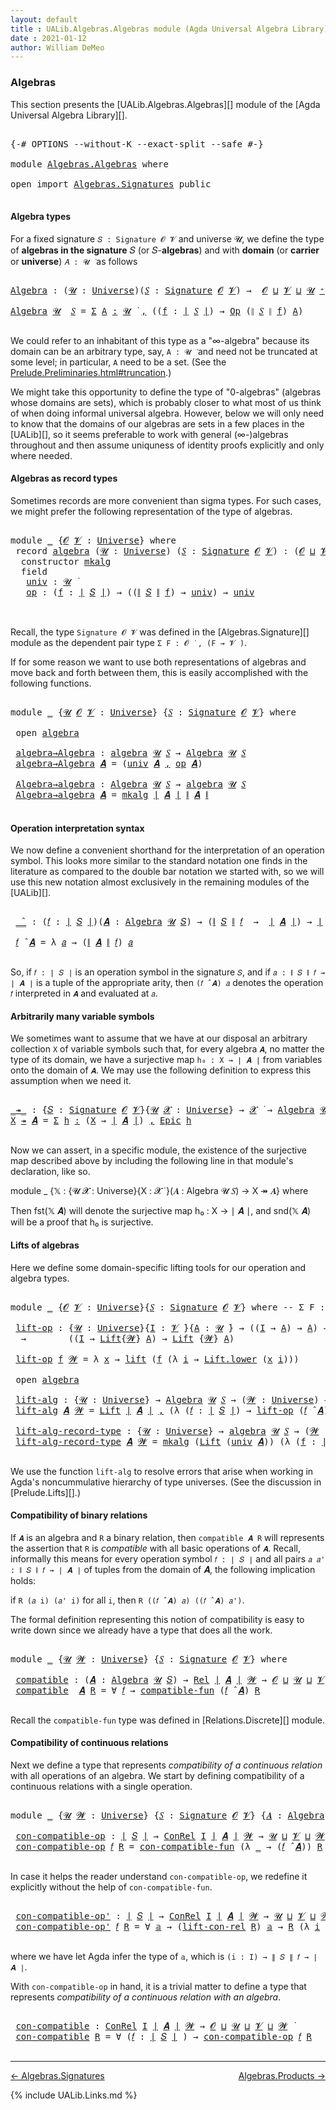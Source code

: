 ```yaml
---
layout: default
title : UALib.Algebras.Algebras module (Agda Universal Algebra Library)
date : 2021-01-12
author: William DeMeo
---
```


### <a id="algebras">Algebras</a>

This section presents the [UALib.Algebras.Algebras][] module of the [Agda Universal Algebra Library][].

<pre class="Agda">

<a id="292" class="Symbol">{-#</a> <a id="296" class="Keyword">OPTIONS</a> <a id="304" class="Pragma">--without-K</a> <a id="316" class="Pragma">--exact-split</a> <a id="330" class="Pragma">--safe</a> <a id="337" class="Symbol">#-}</a>

<a id="342" class="Keyword">module</a> <a id="349" href="Algebras.Algebras.html" class="Module">Algebras.Algebras</a> <a id="367" class="Keyword">where</a>

<a id="374" class="Keyword">open</a> <a id="379" class="Keyword">import</a> <a id="386" href="Algebras.Signatures.html" class="Module">Algebras.Signatures</a> <a id="406" class="Keyword">public</a>

</pre>


#### <a id="algebra-types">Algebra types</a>

For a fixed signature `𝑆 : Signature 𝓞 𝓥` and universe 𝓤, we define the type of **algebras in the signature** 𝑆 (or 𝑆-**algebras**) and with **domain** (or **carrier** or **universe**) `𝐴 : 𝓤 ̇` as follows

<pre class="Agda">

<a id="Algebra"></a><a id="694" href="Algebras.Algebras.html#694" class="Function">Algebra</a> <a id="702" class="Symbol">:</a> <a id="704" class="Symbol">(</a><a id="705" href="Algebras.Algebras.html#705" class="Bound">𝓤</a> <a id="707" class="Symbol">:</a> <a id="709" href="Agda.Primitive.html#423" class="Postulate">Universe</a><a id="717" class="Symbol">)(</a><a id="719" href="Algebras.Algebras.html#719" class="Bound">𝑆</a> <a id="721" class="Symbol">:</a> <a id="723" href="Algebras.Signatures.html#1299" class="Function">Signature</a> <a id="733" href="Prelude.Preliminaries.html#6856" class="Generalizable">𝓞</a> <a id="735" href="Universes.html#262" class="Generalizable">𝓥</a><a id="736" class="Symbol">)</a> <a id="738" class="Symbol">→</a>  <a id="741" href="Prelude.Preliminaries.html#6856" class="Generalizable">𝓞</a> <a id="743" href="Agda.Primitive.html#636" class="Primitive Operator">⊔</a> <a id="745" href="Universes.html#262" class="Generalizable">𝓥</a> <a id="747" href="Agda.Primitive.html#636" class="Primitive Operator">⊔</a> <a id="749" href="Algebras.Algebras.html#705" class="Bound">𝓤</a> <a id="751" href="Agda.Primitive.html#606" class="Primitive Operator">⁺</a> <a id="753" href="Universes.html#403" class="Function Operator">̇</a>

<a id="756" href="Algebras.Algebras.html#694" class="Function">Algebra</a> <a id="764" href="Algebras.Algebras.html#764" class="Bound">𝓤</a>  <a id="767" href="Algebras.Algebras.html#767" class="Bound">𝑆</a> <a id="769" class="Symbol">=</a> <a id="771" href="MGS-MLTT.html#3074" class="Function">Σ</a> <a id="773" href="Algebras.Algebras.html#773" class="Bound">A</a> <a id="775" href="MGS-MLTT.html#3074" class="Function">꞉</a> <a id="777" href="Algebras.Algebras.html#764" class="Bound">𝓤</a> <a id="779" href="Universes.html#403" class="Function Operator">̇</a> <a id="781" href="MGS-MLTT.html#3074" class="Function">,</a> <a id="783" class="Symbol">((</a><a id="785" href="Algebras.Algebras.html#785" class="Bound">f</a> <a id="787" class="Symbol">:</a> <a id="789" href="Prelude.Preliminaries.html#12379" class="Function Operator">∣</a> <a id="791" href="Algebras.Algebras.html#767" class="Bound">𝑆</a> <a id="793" href="Prelude.Preliminaries.html#12379" class="Function Operator">∣</a><a id="794" class="Symbol">)</a> <a id="796" class="Symbol">→</a> <a id="798" href="Algebras.Signatures.html#701" class="Function">Op</a> <a id="801" class="Symbol">(</a><a id="802" href="Prelude.Preliminaries.html#12457" class="Function Operator">∥</a> <a id="804" href="Algebras.Algebras.html#767" class="Bound">𝑆</a> <a id="806" href="Prelude.Preliminaries.html#12457" class="Function Operator">∥</a> <a id="808" href="Algebras.Algebras.html#785" class="Bound">f</a><a id="809" class="Symbol">)</a> <a id="811" href="Algebras.Algebras.html#773" class="Bound">A</a><a id="812" class="Symbol">)</a>

</pre>

We could refer to an inhabitant of this type as a "∞-algebra" because its domain can be an arbitrary type, say, `A : 𝓤 ̇` and need not be truncated at some level; in particular, `A` need to be a set. (See the [Prelude.Preliminaries.html#truncation](Prelude.Preliminaries.html#truncation).)

We might take this opportunity to define the type of "0-algebras" (algebras whose domains are sets), which is probably closer to what most of us think of when doing informal universal algebra.  However, below we will only need to know that the domains of our algebras are sets in a few places in the [UALib][], so it seems preferable to work with general (∞-)algebras throughout and then assume uniquness of identity proofs explicitly and only where needed.



#### <a id="algebras-as-record-types">Algebras as record types</a>

Sometimes records are more convenient than sigma types. For such cases, we might prefer the following representation of the type of algebras.

<pre class="Agda">

<a id="1804" class="Keyword">module</a> <a id="1811" href="Algebras.Algebras.html#1811" class="Module">_</a> <a id="1813" class="Symbol">{</a><a id="1814" href="Algebras.Algebras.html#1814" class="Bound">𝓞</a> <a id="1816" href="Algebras.Algebras.html#1816" class="Bound">𝓥</a> <a id="1818" class="Symbol">:</a> <a id="1820" href="Agda.Primitive.html#423" class="Postulate">Universe</a><a id="1828" class="Symbol">}</a> <a id="1830" class="Keyword">where</a>
 <a id="1837" class="Keyword">record</a> <a id="1844" href="Algebras.Algebras.html#1844" class="Record">algebra</a> <a id="1852" class="Symbol">(</a><a id="1853" href="Algebras.Algebras.html#1853" class="Bound">𝓤</a> <a id="1855" class="Symbol">:</a> <a id="1857" href="Agda.Primitive.html#423" class="Postulate">Universe</a><a id="1865" class="Symbol">)</a> <a id="1867" class="Symbol">(</a><a id="1868" href="Algebras.Algebras.html#1868" class="Bound">𝑆</a> <a id="1870" class="Symbol">:</a> <a id="1872" href="Algebras.Signatures.html#1299" class="Function">Signature</a> <a id="1882" href="Algebras.Algebras.html#1814" class="Bound">𝓞</a> <a id="1884" href="Algebras.Algebras.html#1816" class="Bound">𝓥</a><a id="1885" class="Symbol">)</a> <a id="1887" class="Symbol">:</a> <a id="1889" class="Symbol">(</a><a id="1890" href="Algebras.Algebras.html#1814" class="Bound">𝓞</a> <a id="1892" href="Agda.Primitive.html#636" class="Primitive Operator">⊔</a> <a id="1894" href="Algebras.Algebras.html#1816" class="Bound">𝓥</a> <a id="1896" href="Agda.Primitive.html#636" class="Primitive Operator">⊔</a> <a id="1898" href="Algebras.Algebras.html#1853" class="Bound">𝓤</a><a id="1899" class="Symbol">)</a> <a id="1901" href="Agda.Primitive.html#606" class="Primitive Operator">⁺</a> <a id="1903" href="Universes.html#403" class="Function Operator">̇</a> <a id="1905" class="Keyword">where</a>
  <a id="1913" class="Keyword">constructor</a> <a id="1925" href="Algebras.Algebras.html#1925" class="InductiveConstructor">mkalg</a>
  <a id="1933" class="Keyword">field</a>
   <a id="1942" href="Algebras.Algebras.html#1942" class="Field">univ</a> <a id="1947" class="Symbol">:</a> <a id="1949" href="Algebras.Algebras.html#1853" class="Bound">𝓤</a> <a id="1951" href="Universes.html#403" class="Function Operator">̇</a>
   <a id="1956" href="Algebras.Algebras.html#1956" class="Field">op</a> <a id="1959" class="Symbol">:</a> <a id="1961" class="Symbol">(</a><a id="1962" href="Algebras.Algebras.html#1962" class="Bound">f</a> <a id="1964" class="Symbol">:</a> <a id="1966" href="Prelude.Preliminaries.html#12379" class="Function Operator">∣</a> <a id="1968" href="Algebras.Algebras.html#1868" class="Bound">𝑆</a> <a id="1970" href="Prelude.Preliminaries.html#12379" class="Function Operator">∣</a><a id="1971" class="Symbol">)</a> <a id="1973" class="Symbol">→</a> <a id="1975" class="Symbol">((</a><a id="1977" href="Prelude.Preliminaries.html#12457" class="Function Operator">∥</a> <a id="1979" href="Algebras.Algebras.html#1868" class="Bound">𝑆</a> <a id="1981" href="Prelude.Preliminaries.html#12457" class="Function Operator">∥</a> <a id="1983" href="Algebras.Algebras.html#1962" class="Bound">f</a><a id="1984" class="Symbol">)</a> <a id="1986" class="Symbol">→</a> <a id="1988" href="Algebras.Algebras.html#1942" class="Field">univ</a><a id="1992" class="Symbol">)</a> <a id="1994" class="Symbol">→</a> <a id="1996" href="Algebras.Algebras.html#1942" class="Field">univ</a>


</pre>

Recall, the type `Signature 𝓞 𝓥` was defined in the [Algebras.Signature][] module as the dependent pair type `Σ F ꞉ 𝓞 ̇ , (F → 𝓥 ̇)`.

If for some reason we want to use both representations of algebras and move back and forth between them, this is easily accomplished with the following functions.

<pre class="Agda">

<a id="2328" class="Keyword">module</a> <a id="2335" href="Algebras.Algebras.html#2335" class="Module">_</a> <a id="2337" class="Symbol">{</a><a id="2338" href="Algebras.Algebras.html#2338" class="Bound">𝓤</a> <a id="2340" href="Algebras.Algebras.html#2340" class="Bound">𝓞</a> <a id="2342" href="Algebras.Algebras.html#2342" class="Bound">𝓥</a> <a id="2344" class="Symbol">:</a> <a id="2346" href="Agda.Primitive.html#423" class="Postulate">Universe</a><a id="2354" class="Symbol">}</a> <a id="2356" class="Symbol">{</a><a id="2357" href="Algebras.Algebras.html#2357" class="Bound">𝑆</a> <a id="2359" class="Symbol">:</a> <a id="2361" href="Algebras.Signatures.html#1299" class="Function">Signature</a> <a id="2371" href="Algebras.Algebras.html#2340" class="Bound">𝓞</a> <a id="2373" href="Algebras.Algebras.html#2342" class="Bound">𝓥</a><a id="2374" class="Symbol">}</a> <a id="2376" class="Keyword">where</a>

 <a id="2384" class="Keyword">open</a> <a id="2389" href="Algebras.Algebras.html#1844" class="Module">algebra</a>

 <a id="2399" href="Algebras.Algebras.html#2399" class="Function">algebra→Algebra</a> <a id="2415" class="Symbol">:</a> <a id="2417" href="Algebras.Algebras.html#1844" class="Record">algebra</a> <a id="2425" href="Algebras.Algebras.html#2338" class="Bound">𝓤</a> <a id="2427" href="Algebras.Algebras.html#2357" class="Bound">𝑆</a> <a id="2429" class="Symbol">→</a> <a id="2431" href="Algebras.Algebras.html#694" class="Function">Algebra</a> <a id="2439" href="Algebras.Algebras.html#2338" class="Bound">𝓤</a> <a id="2441" href="Algebras.Algebras.html#2357" class="Bound">𝑆</a>
 <a id="2444" href="Algebras.Algebras.html#2399" class="Function">algebra→Algebra</a> <a id="2460" href="Algebras.Algebras.html#2460" class="Bound">𝑨</a> <a id="2462" class="Symbol">=</a> <a id="2464" class="Symbol">(</a><a id="2465" href="Algebras.Algebras.html#1942" class="Field">univ</a> <a id="2470" href="Algebras.Algebras.html#2460" class="Bound">𝑨</a> <a id="2472" href="Prelude.Preliminaries.html#11707" class="InductiveConstructor Operator">,</a> <a id="2474" href="Algebras.Algebras.html#1956" class="Field">op</a> <a id="2477" href="Algebras.Algebras.html#2460" class="Bound">𝑨</a><a id="2478" class="Symbol">)</a>

 <a id="2482" href="Algebras.Algebras.html#2482" class="Function">Algebra→algebra</a> <a id="2498" class="Symbol">:</a> <a id="2500" href="Algebras.Algebras.html#694" class="Function">Algebra</a> <a id="2508" href="Algebras.Algebras.html#2338" class="Bound">𝓤</a> <a id="2510" href="Algebras.Algebras.html#2357" class="Bound">𝑆</a> <a id="2512" class="Symbol">→</a> <a id="2514" href="Algebras.Algebras.html#1844" class="Record">algebra</a> <a id="2522" href="Algebras.Algebras.html#2338" class="Bound">𝓤</a> <a id="2524" href="Algebras.Algebras.html#2357" class="Bound">𝑆</a>
 <a id="2527" href="Algebras.Algebras.html#2482" class="Function">Algebra→algebra</a> <a id="2543" href="Algebras.Algebras.html#2543" class="Bound">𝑨</a> <a id="2545" class="Symbol">=</a> <a id="2547" href="Algebras.Algebras.html#1925" class="InductiveConstructor">mkalg</a> <a id="2553" href="Prelude.Preliminaries.html#12379" class="Function Operator">∣</a> <a id="2555" href="Algebras.Algebras.html#2543" class="Bound">𝑨</a> <a id="2557" href="Prelude.Preliminaries.html#12379" class="Function Operator">∣</a> <a id="2559" href="Prelude.Preliminaries.html#12457" class="Function Operator">∥</a> <a id="2561" href="Algebras.Algebras.html#2543" class="Bound">𝑨</a> <a id="2563" href="Prelude.Preliminaries.html#12457" class="Function Operator">∥</a>

</pre>




#### <a id="operation-interpretation-syntax">Operation interpretation syntax</a>

We now define a convenient shorthand for the interpretation of an operation symbol. This looks more similar to the standard notation one finds in the literature as compared to the double bar notation we started with, so we will use this new notation almost exclusively in the remaining modules of the [UALib][].

<pre class="Agda">

 <a id="2991" href="Algebras.Algebras.html#2991" class="Function Operator">_̂_</a> <a id="2995" class="Symbol">:</a> <a id="2997" class="Symbol">(</a><a id="2998" href="Algebras.Algebras.html#2998" class="Bound">𝑓</a> <a id="3000" class="Symbol">:</a> <a id="3002" href="Prelude.Preliminaries.html#12379" class="Function Operator">∣</a> <a id="3004" href="Algebras.Algebras.html#2357" class="Bound">𝑆</a> <a id="3006" href="Prelude.Preliminaries.html#12379" class="Function Operator">∣</a><a id="3007" class="Symbol">)(</a><a id="3009" href="Algebras.Algebras.html#3009" class="Bound">𝑨</a> <a id="3011" class="Symbol">:</a> <a id="3013" href="Algebras.Algebras.html#694" class="Function">Algebra</a> <a id="3021" href="Algebras.Algebras.html#2338" class="Bound">𝓤</a> <a id="3023" href="Algebras.Algebras.html#2357" class="Bound">𝑆</a><a id="3024" class="Symbol">)</a> <a id="3026" class="Symbol">→</a> <a id="3028" class="Symbol">(</a><a id="3029" href="Prelude.Preliminaries.html#12457" class="Function Operator">∥</a> <a id="3031" href="Algebras.Algebras.html#2357" class="Bound">𝑆</a> <a id="3033" href="Prelude.Preliminaries.html#12457" class="Function Operator">∥</a> <a id="3035" href="Algebras.Algebras.html#2998" class="Bound">𝑓</a>  <a id="3038" class="Symbol">→</a>  <a id="3041" href="Prelude.Preliminaries.html#12379" class="Function Operator">∣</a> <a id="3043" href="Algebras.Algebras.html#3009" class="Bound">𝑨</a> <a id="3045" href="Prelude.Preliminaries.html#12379" class="Function Operator">∣</a><a id="3046" class="Symbol">)</a> <a id="3048" class="Symbol">→</a> <a id="3050" href="Prelude.Preliminaries.html#12379" class="Function Operator">∣</a> <a id="3052" href="Algebras.Algebras.html#3009" class="Bound">𝑨</a> <a id="3054" href="Prelude.Preliminaries.html#12379" class="Function Operator">∣</a>

 <a id="3058" href="Algebras.Algebras.html#3058" class="Bound">𝑓</a> <a id="3060" href="Algebras.Algebras.html#2991" class="Function Operator">̂</a> <a id="3062" href="Algebras.Algebras.html#3062" class="Bound">𝑨</a> <a id="3064" class="Symbol">=</a> <a id="3066" class="Symbol">λ</a> <a id="3068" href="Algebras.Algebras.html#3068" class="Bound">𝑎</a> <a id="3070" class="Symbol">→</a> <a id="3072" class="Symbol">(</a><a id="3073" href="Prelude.Preliminaries.html#12457" class="Function Operator">∥</a> <a id="3075" href="Algebras.Algebras.html#3062" class="Bound">𝑨</a> <a id="3077" href="Prelude.Preliminaries.html#12457" class="Function Operator">∥</a> <a id="3079" href="Algebras.Algebras.html#3058" class="Bound">𝑓</a><a id="3080" class="Symbol">)</a> <a id="3082" href="Algebras.Algebras.html#3068" class="Bound">𝑎</a>

</pre>

So, if `𝑓 : ∣ 𝑆 ∣` is an operation symbol in the signature `𝑆`, and if `𝑎 : ∥ 𝑆 ∥ 𝑓 → ∣ 𝑨 ∣` is a tuple of the appropriate arity, then `(𝑓 ̂ 𝑨) 𝑎` denotes the operation `𝑓` interpreted in `𝑨` and evaluated at `𝑎`.


#### <a id="arbitrarily-many-variable-symbols">Arbitrarily many variable symbols</a>

We sometimes want to assume that we have at our disposal an arbitrary collection `X` of variable symbols such that, for every algebra `𝑨`, no matter the type of its domain, we have a surjective map `h₀ : X → ∣ 𝑨 ∣` from variables onto the domain of `𝑨`.  We may use the following definition to express this assumption when we need it.

<pre class="Agda">

<a id="_↠_"></a><a id="3749" href="Algebras.Algebras.html#3749" class="Function Operator">_↠_</a> <a id="3753" class="Symbol">:</a> <a id="3755" class="Symbol">{</a><a id="3756" href="Algebras.Algebras.html#3756" class="Bound">𝑆</a> <a id="3758" class="Symbol">:</a> <a id="3760" href="Algebras.Signatures.html#1299" class="Function">Signature</a> <a id="3770" href="Prelude.Preliminaries.html#6856" class="Generalizable">𝓞</a> <a id="3772" href="Universes.html#262" class="Generalizable">𝓥</a><a id="3773" class="Symbol">}{</a><a id="3775" href="Algebras.Algebras.html#3775" class="Bound">𝓤</a> <a id="3777" href="Algebras.Algebras.html#3777" class="Bound">𝓧</a> <a id="3779" class="Symbol">:</a> <a id="3781" href="Agda.Primitive.html#423" class="Postulate">Universe</a><a id="3789" class="Symbol">}</a> <a id="3791" class="Symbol">→</a> <a id="3793" href="Algebras.Algebras.html#3777" class="Bound">𝓧</a> <a id="3795" href="Universes.html#403" class="Function Operator">̇</a> <a id="3797" class="Symbol">→</a> <a id="3799" href="Algebras.Algebras.html#694" class="Function">Algebra</a> <a id="3807" href="Algebras.Algebras.html#3775" class="Bound">𝓤</a> <a id="3809" href="Algebras.Algebras.html#3756" class="Bound">𝑆</a> <a id="3811" class="Symbol">→</a> <a id="3813" href="Algebras.Algebras.html#3777" class="Bound">𝓧</a> <a id="3815" href="Agda.Primitive.html#636" class="Primitive Operator">⊔</a> <a id="3817" href="Algebras.Algebras.html#3775" class="Bound">𝓤</a> <a id="3819" href="Universes.html#403" class="Function Operator">̇</a>
<a id="3821" href="Algebras.Algebras.html#3821" class="Bound">X</a> <a id="3823" href="Algebras.Algebras.html#3749" class="Function Operator">↠</a> <a id="3825" href="Algebras.Algebras.html#3825" class="Bound">𝑨</a> <a id="3827" class="Symbol">=</a> <a id="3829" href="MGS-MLTT.html#3074" class="Function">Σ</a> <a id="3831" href="Algebras.Algebras.html#3831" class="Bound">h</a> <a id="3833" href="MGS-MLTT.html#3074" class="Function">꞉</a> <a id="3835" class="Symbol">(</a><a id="3836" href="Algebras.Algebras.html#3821" class="Bound">X</a> <a id="3838" class="Symbol">→</a> <a id="3840" href="Prelude.Preliminaries.html#12379" class="Function Operator">∣</a> <a id="3842" href="Algebras.Algebras.html#3825" class="Bound">𝑨</a> <a id="3844" href="Prelude.Preliminaries.html#12379" class="Function Operator">∣</a><a id="3845" class="Symbol">)</a> <a id="3847" href="MGS-MLTT.html#3074" class="Function">,</a> <a id="3849" href="Prelude.Inverses.html#2304" class="Function">Epic</a> <a id="3854" href="Algebras.Algebras.html#3831" class="Bound">h</a>

</pre>

Now we can assert, in a specific module, the existence of the surjective map described above by including the following line in that module's declaration, like so.

module _ {𝕏 : {𝓤 𝓧 : Universe}{X : 𝓧 ̇ }(𝑨 : Algebra 𝓤 𝑆) → X ↠ 𝑨} where

Then fst(𝕏 𝑨) will denote the surjective map h₀ : X → ∣ 𝑨 ∣, and snd(𝕏 𝑨) will be a proof that h₀ is surjective.




#### <a id="lifts-of-algebras">Lifts of algebras</a>

Here we define some domain-specific lifting tools for our operation and algebra types.

<pre class="Agda">

<a id="4381" class="Keyword">module</a> <a id="4388" href="Algebras.Algebras.html#4388" class="Module">_</a> <a id="4390" class="Symbol">{</a><a id="4391" href="Algebras.Algebras.html#4391" class="Bound">𝓞</a> <a id="4393" href="Algebras.Algebras.html#4393" class="Bound">𝓥</a> <a id="4395" class="Symbol">:</a> <a id="4397" href="Agda.Primitive.html#423" class="Postulate">Universe</a><a id="4405" class="Symbol">}{</a><a id="4407" href="Algebras.Algebras.html#4407" class="Bound">𝑆</a> <a id="4409" class="Symbol">:</a> <a id="4411" href="Algebras.Signatures.html#1299" class="Function">Signature</a> <a id="4421" href="Algebras.Algebras.html#4391" class="Bound">𝓞</a> <a id="4423" href="Algebras.Algebras.html#4393" class="Bound">𝓥</a><a id="4424" class="Symbol">}</a> <a id="4426" class="Keyword">where</a> <a id="4432" class="Comment">-- Σ F ꞉ 𝓞 ̇ , ( F → 𝓥 ̇)} where</a>

 <a id="4467" href="Algebras.Algebras.html#4467" class="Function">lift-op</a> <a id="4475" class="Symbol">:</a> <a id="4477" class="Symbol">{</a><a id="4478" href="Algebras.Algebras.html#4478" class="Bound">𝓤</a> <a id="4480" class="Symbol">:</a> <a id="4482" href="Agda.Primitive.html#423" class="Postulate">Universe</a><a id="4490" class="Symbol">}{</a><a id="4492" href="Algebras.Algebras.html#4492" class="Bound">I</a> <a id="4494" class="Symbol">:</a> <a id="4496" href="Algebras.Algebras.html#4393" class="Bound">𝓥</a> <a id="4498" href="Universes.html#403" class="Function Operator">̇</a><a id="4499" class="Symbol">}{</a><a id="4501" href="Algebras.Algebras.html#4501" class="Bound">A</a> <a id="4503" class="Symbol">:</a> <a id="4505" href="Algebras.Algebras.html#4478" class="Bound">𝓤</a> <a id="4507" href="Universes.html#403" class="Function Operator">̇</a><a id="4508" class="Symbol">}</a> <a id="4510" class="Symbol">→</a> <a id="4512" class="Symbol">((</a><a id="4514" href="Algebras.Algebras.html#4492" class="Bound">I</a> <a id="4516" class="Symbol">→</a> <a id="4518" href="Algebras.Algebras.html#4501" class="Bound">A</a><a id="4519" class="Symbol">)</a> <a id="4521" class="Symbol">→</a> <a id="4523" href="Algebras.Algebras.html#4501" class="Bound">A</a><a id="4524" class="Symbol">)</a> <a id="4526" class="Symbol">→</a> <a id="4528" class="Symbol">(</a><a id="4529" href="Algebras.Algebras.html#4529" class="Bound">𝓦</a> <a id="4531" class="Symbol">:</a> <a id="4533" href="Agda.Primitive.html#423" class="Postulate">Universe</a><a id="4541" class="Symbol">)</a>
  <a id="4545" class="Symbol">→</a>        <a id="4554" class="Symbol">((</a><a id="4556" href="Algebras.Algebras.html#4492" class="Bound">I</a> <a id="4558" class="Symbol">→</a> <a id="4560" href="Prelude.Lifts.html#2565" class="Record">Lift</a><a id="4564" class="Symbol">{</a><a id="4565" href="Algebras.Algebras.html#4529" class="Bound">𝓦</a><a id="4566" class="Symbol">}</a> <a id="4568" href="Algebras.Algebras.html#4501" class="Bound">A</a><a id="4569" class="Symbol">)</a> <a id="4571" class="Symbol">→</a> <a id="4573" href="Prelude.Lifts.html#2565" class="Record">Lift</a> <a id="4578" class="Symbol">{</a><a id="4579" href="Algebras.Algebras.html#4529" class="Bound">𝓦</a><a id="4580" class="Symbol">}</a> <a id="4582" href="Algebras.Algebras.html#4501" class="Bound">A</a><a id="4583" class="Symbol">)</a>

 <a id="4587" href="Algebras.Algebras.html#4467" class="Function">lift-op</a> <a id="4595" href="Algebras.Algebras.html#4595" class="Bound">f</a> <a id="4597" href="Algebras.Algebras.html#4597" class="Bound">𝓦</a> <a id="4599" class="Symbol">=</a> <a id="4601" class="Symbol">λ</a> <a id="4603" href="Algebras.Algebras.html#4603" class="Bound">x</a> <a id="4605" class="Symbol">→</a> <a id="4607" href="Prelude.Lifts.html#2627" class="InductiveConstructor">lift</a> <a id="4612" class="Symbol">(</a><a id="4613" href="Algebras.Algebras.html#4595" class="Bound">f</a> <a id="4615" class="Symbol">(λ</a> <a id="4618" href="Algebras.Algebras.html#4618" class="Bound">i</a> <a id="4620" class="Symbol">→</a> <a id="4622" href="Prelude.Lifts.html#2639" class="Field">Lift.lower</a> <a id="4633" class="Symbol">(</a><a id="4634" href="Algebras.Algebras.html#4603" class="Bound">x</a> <a id="4636" href="Algebras.Algebras.html#4618" class="Bound">i</a><a id="4637" class="Symbol">)))</a>

 <a id="4643" class="Keyword">open</a> <a id="4648" href="Algebras.Algebras.html#1844" class="Module">algebra</a>

 <a id="4658" href="Algebras.Algebras.html#4658" class="Function">lift-alg</a> <a id="4667" class="Symbol">:</a> <a id="4669" class="Symbol">{</a><a id="4670" href="Algebras.Algebras.html#4670" class="Bound">𝓤</a> <a id="4672" class="Symbol">:</a> <a id="4674" href="Agda.Primitive.html#423" class="Postulate">Universe</a><a id="4682" class="Symbol">}</a> <a id="4684" class="Symbol">→</a> <a id="4686" href="Algebras.Algebras.html#694" class="Function">Algebra</a> <a id="4694" href="Algebras.Algebras.html#4670" class="Bound">𝓤</a> <a id="4696" href="Algebras.Algebras.html#4407" class="Bound">𝑆</a> <a id="4698" class="Symbol">→</a> <a id="4700" class="Symbol">(</a><a id="4701" href="Algebras.Algebras.html#4701" class="Bound">𝓦</a> <a id="4703" class="Symbol">:</a> <a id="4705" href="Agda.Primitive.html#423" class="Postulate">Universe</a><a id="4713" class="Symbol">)</a> <a id="4715" class="Symbol">→</a> <a id="4717" href="Algebras.Algebras.html#694" class="Function">Algebra</a> <a id="4725" class="Symbol">(</a><a id="4726" href="Algebras.Algebras.html#4670" class="Bound">𝓤</a> <a id="4728" href="Agda.Primitive.html#636" class="Primitive Operator">⊔</a> <a id="4730" href="Algebras.Algebras.html#4701" class="Bound">𝓦</a><a id="4731" class="Symbol">)</a> <a id="4733" href="Algebras.Algebras.html#4407" class="Bound">𝑆</a>
 <a id="4736" href="Algebras.Algebras.html#4658" class="Function">lift-alg</a> <a id="4745" href="Algebras.Algebras.html#4745" class="Bound">𝑨</a> <a id="4747" href="Algebras.Algebras.html#4747" class="Bound">𝓦</a> <a id="4749" class="Symbol">=</a> <a id="4751" href="Prelude.Lifts.html#2565" class="Record">Lift</a> <a id="4756" href="Prelude.Preliminaries.html#12379" class="Function Operator">∣</a> <a id="4758" href="Algebras.Algebras.html#4745" class="Bound">𝑨</a> <a id="4760" href="Prelude.Preliminaries.html#12379" class="Function Operator">∣</a> <a id="4762" href="Prelude.Preliminaries.html#11707" class="InductiveConstructor Operator">,</a> <a id="4764" class="Symbol">(λ</a> <a id="4767" class="Symbol">(</a><a id="4768" href="Algebras.Algebras.html#4768" class="Bound">𝑓</a> <a id="4770" class="Symbol">:</a> <a id="4772" href="Prelude.Preliminaries.html#12379" class="Function Operator">∣</a> <a id="4774" href="Algebras.Algebras.html#4407" class="Bound">𝑆</a> <a id="4776" href="Prelude.Preliminaries.html#12379" class="Function Operator">∣</a><a id="4777" class="Symbol">)</a> <a id="4779" class="Symbol">→</a> <a id="4781" href="Algebras.Algebras.html#4467" class="Function">lift-op</a> <a id="4789" class="Symbol">(</a><a id="4790" href="Algebras.Algebras.html#4768" class="Bound">𝑓</a> <a id="4792" href="Algebras.Algebras.html#2991" class="Function Operator">̂</a> <a id="4794" href="Algebras.Algebras.html#4745" class="Bound">𝑨</a><a id="4795" class="Symbol">)</a> <a id="4797" href="Algebras.Algebras.html#4747" class="Bound">𝓦</a><a id="4798" class="Symbol">)</a>

 <a id="4802" href="Algebras.Algebras.html#4802" class="Function">lift-alg-record-type</a> <a id="4823" class="Symbol">:</a> <a id="4825" class="Symbol">{</a><a id="4826" href="Algebras.Algebras.html#4826" class="Bound">𝓤</a> <a id="4828" class="Symbol">:</a> <a id="4830" href="Agda.Primitive.html#423" class="Postulate">Universe</a><a id="4838" class="Symbol">}</a> <a id="4840" class="Symbol">→</a> <a id="4842" href="Algebras.Algebras.html#1844" class="Record">algebra</a> <a id="4850" href="Algebras.Algebras.html#4826" class="Bound">𝓤</a> <a id="4852" href="Algebras.Algebras.html#4407" class="Bound">𝑆</a> <a id="4854" class="Symbol">→</a> <a id="4856" class="Symbol">(</a><a id="4857" href="Algebras.Algebras.html#4857" class="Bound">𝓦</a> <a id="4859" class="Symbol">:</a> <a id="4861" href="Agda.Primitive.html#423" class="Postulate">Universe</a><a id="4869" class="Symbol">)</a> <a id="4871" class="Symbol">→</a> <a id="4873" href="Algebras.Algebras.html#1844" class="Record">algebra</a> <a id="4881" class="Symbol">(</a><a id="4882" href="Algebras.Algebras.html#4826" class="Bound">𝓤</a> <a id="4884" href="Agda.Primitive.html#636" class="Primitive Operator">⊔</a> <a id="4886" href="Algebras.Algebras.html#4857" class="Bound">𝓦</a><a id="4887" class="Symbol">)</a> <a id="4889" href="Algebras.Algebras.html#4407" class="Bound">𝑆</a>
 <a id="4892" href="Algebras.Algebras.html#4802" class="Function">lift-alg-record-type</a> <a id="4913" href="Algebras.Algebras.html#4913" class="Bound">𝑨</a> <a id="4915" href="Algebras.Algebras.html#4915" class="Bound">𝓦</a> <a id="4917" class="Symbol">=</a> <a id="4919" href="Algebras.Algebras.html#1925" class="InductiveConstructor">mkalg</a> <a id="4925" class="Symbol">(</a><a id="4926" href="Prelude.Lifts.html#2565" class="Record">Lift</a> <a id="4931" class="Symbol">(</a><a id="4932" href="Algebras.Algebras.html#1942" class="Field">univ</a> <a id="4937" href="Algebras.Algebras.html#4913" class="Bound">𝑨</a><a id="4938" class="Symbol">))</a> <a id="4941" class="Symbol">(λ</a> <a id="4944" class="Symbol">(</a><a id="4945" href="Algebras.Algebras.html#4945" class="Bound">f</a> <a id="4947" class="Symbol">:</a> <a id="4949" href="Prelude.Preliminaries.html#12379" class="Function Operator">∣</a> <a id="4951" href="Algebras.Algebras.html#4407" class="Bound">𝑆</a> <a id="4953" href="Prelude.Preliminaries.html#12379" class="Function Operator">∣</a><a id="4954" class="Symbol">)</a> <a id="4956" class="Symbol">→</a> <a id="4958" href="Algebras.Algebras.html#4467" class="Function">lift-op</a> <a id="4966" class="Symbol">((</a><a id="4968" href="Algebras.Algebras.html#1956" class="Field">op</a> <a id="4971" href="Algebras.Algebras.html#4913" class="Bound">𝑨</a><a id="4972" class="Symbol">)</a> <a id="4974" href="Algebras.Algebras.html#4945" class="Bound">f</a><a id="4975" class="Symbol">)</a> <a id="4977" href="Algebras.Algebras.html#4915" class="Bound">𝓦</a><a id="4978" class="Symbol">)</a>

</pre>

We use the function `lift-alg` to resolve errors that arise when working in Agda's noncummulative hierarchy of type universes. (See the discussion in [Prelude.Lifts][].)




#### <a id="compatibility-of-binary-relations">Compatibility of binary relations</a>

If `𝑨` is an algebra and `R` a binary relation, then `compatible 𝑨 R` will represents the assertion that `R` is *compatible* with all basic operations of `𝑨`. Recall, informally this means for every operation symbol `𝑓 : ∣ 𝑆 ∣` and all pairs `𝑎 𝑎' : ∥ 𝑆 ∥ 𝑓 → ∣ 𝑨 ∣` of tuples from the domain of 𝑨, the following implication holds:

if `R (𝑎 i) (𝑎' i)` for all `i`, then  `R ((𝑓 ̂ 𝑨) 𝑎) ((𝑓 ̂ 𝑨) 𝑎')`.

The formal definition representing this notion of compatibility is easy to write down since we already have a type that does all the work.

<pre class="Agda">

<a id="5810" class="Keyword">module</a> <a id="5817" href="Algebras.Algebras.html#5817" class="Module">_</a> <a id="5819" class="Symbol">{</a><a id="5820" href="Algebras.Algebras.html#5820" class="Bound">𝓤</a> <a id="5822" href="Algebras.Algebras.html#5822" class="Bound">𝓦</a> <a id="5824" class="Symbol">:</a> <a id="5826" href="Agda.Primitive.html#423" class="Postulate">Universe</a><a id="5834" class="Symbol">}</a> <a id="5836" class="Symbol">{</a><a id="5837" href="Algebras.Algebras.html#5837" class="Bound">𝑆</a> <a id="5839" class="Symbol">:</a> <a id="5841" href="Algebras.Signatures.html#1299" class="Function">Signature</a> <a id="5851" href="Prelude.Preliminaries.html#6856" class="Generalizable">𝓞</a> <a id="5853" href="Universes.html#262" class="Generalizable">𝓥</a><a id="5854" class="Symbol">}</a> <a id="5856" class="Keyword">where</a>

 <a id="5864" href="Algebras.Algebras.html#5864" class="Function">compatible</a> <a id="5875" class="Symbol">:</a> <a id="5877" class="Symbol">(</a><a id="5878" href="Algebras.Algebras.html#5878" class="Bound">𝑨</a> <a id="5880" class="Symbol">:</a> <a id="5882" href="Algebras.Algebras.html#694" class="Function">Algebra</a> <a id="5890" href="Algebras.Algebras.html#5820" class="Bound">𝓤</a> <a id="5892" href="Algebras.Algebras.html#5837" class="Bound">𝑆</a><a id="5893" class="Symbol">)</a> <a id="5895" class="Symbol">→</a> <a id="5897" href="Relations.Discrete.html#7222" class="Function">Rel</a> <a id="5901" href="Prelude.Preliminaries.html#12379" class="Function Operator">∣</a> <a id="5903" href="Algebras.Algebras.html#5878" class="Bound">𝑨</a> <a id="5905" href="Prelude.Preliminaries.html#12379" class="Function Operator">∣</a> <a id="5907" href="Algebras.Algebras.html#5822" class="Bound">𝓦</a> <a id="5909" class="Symbol">→</a> <a id="5911" href="Algebras.Algebras.html#5851" class="Bound">𝓞</a> <a id="5913" href="Agda.Primitive.html#636" class="Primitive Operator">⊔</a> <a id="5915" href="Algebras.Algebras.html#5820" class="Bound">𝓤</a> <a id="5917" href="Agda.Primitive.html#636" class="Primitive Operator">⊔</a> <a id="5919" href="Algebras.Algebras.html#5853" class="Bound">𝓥</a> <a id="5921" href="Agda.Primitive.html#636" class="Primitive Operator">⊔</a> <a id="5923" href="Algebras.Algebras.html#5822" class="Bound">𝓦</a> <a id="5925" href="Universes.html#403" class="Function Operator">̇</a>
 <a id="5928" href="Algebras.Algebras.html#5864" class="Function">compatible</a>  <a id="5940" href="Algebras.Algebras.html#5940" class="Bound">𝑨</a> <a id="5942" href="Algebras.Algebras.html#5942" class="Bound">R</a> <a id="5944" class="Symbol">=</a> <a id="5946" class="Symbol">∀</a> <a id="5948" href="Algebras.Algebras.html#5948" class="Bound">𝑓</a> <a id="5950" class="Symbol">→</a> <a id="5952" href="Relations.Discrete.html#10300" class="Function">compatible-fun</a> <a id="5967" class="Symbol">(</a><a id="5968" href="Algebras.Algebras.html#5948" class="Bound">𝑓</a> <a id="5970" href="Algebras.Algebras.html#2991" class="Function Operator">̂</a> <a id="5972" href="Algebras.Algebras.html#5940" class="Bound">𝑨</a><a id="5973" class="Symbol">)</a> <a id="5975" href="Algebras.Algebras.html#5942" class="Bound">R</a>

</pre>

Recall the `compatible-fun` type was defined in [Relations.Discrete][] module.



#### <a id="compatibility-of-continuous-relations">Compatibility of continuous relations</a>

Next we define a type that represents *compatibility of a continuous relation* with all operations of an algebra. We start by defining compatibility of a continuous relations with a single operation.

<pre class="Agda">

<a id="6381" class="Keyword">module</a> <a id="6388" href="Algebras.Algebras.html#6388" class="Module">_</a> <a id="6390" class="Symbol">{</a><a id="6391" href="Algebras.Algebras.html#6391" class="Bound">𝓤</a> <a id="6393" href="Algebras.Algebras.html#6393" class="Bound">𝓦</a> <a id="6395" class="Symbol">:</a> <a id="6397" href="Agda.Primitive.html#423" class="Postulate">Universe</a><a id="6405" class="Symbol">}</a> <a id="6407" class="Symbol">{</a><a id="6408" href="Algebras.Algebras.html#6408" class="Bound">𝑆</a> <a id="6410" class="Symbol">:</a> <a id="6412" href="Algebras.Signatures.html#1299" class="Function">Signature</a> <a id="6422" href="Prelude.Preliminaries.html#6856" class="Generalizable">𝓞</a> <a id="6424" href="Universes.html#262" class="Generalizable">𝓥</a><a id="6425" class="Symbol">}</a> <a id="6427" class="Symbol">{</a><a id="6428" href="Algebras.Algebras.html#6428" class="Bound">𝑨</a> <a id="6430" class="Symbol">:</a> <a id="6432" href="Algebras.Algebras.html#694" class="Function">Algebra</a> <a id="6440" href="Algebras.Algebras.html#6391" class="Bound">𝓤</a> <a id="6442" href="Algebras.Algebras.html#6408" class="Bound">𝑆</a><a id="6443" class="Symbol">}</a> <a id="6445" class="Symbol">{</a><a id="6446" href="Algebras.Algebras.html#6446" class="Bound">I</a> <a id="6448" class="Symbol">:</a> <a id="6450" href="Universes.html#262" class="Generalizable">𝓥</a> <a id="6452" href="Universes.html#403" class="Function Operator">̇</a><a id="6453" class="Symbol">}</a> <a id="6455" class="Keyword">where</a>

 <a id="6463" href="Algebras.Algebras.html#6463" class="Function">con-compatible-op</a> <a id="6481" class="Symbol">:</a> <a id="6483" href="Prelude.Preliminaries.html#12379" class="Function Operator">∣</a> <a id="6485" href="Algebras.Algebras.html#6408" class="Bound">𝑆</a> <a id="6487" href="Prelude.Preliminaries.html#12379" class="Function Operator">∣</a> <a id="6489" class="Symbol">→</a> <a id="6491" href="Relations.Continuous.html#3240" class="Function">ConRel</a> <a id="6498" href="Algebras.Algebras.html#6446" class="Bound">I</a> <a id="6500" href="Prelude.Preliminaries.html#12379" class="Function Operator">∣</a> <a id="6502" href="Algebras.Algebras.html#6428" class="Bound">𝑨</a> <a id="6504" href="Prelude.Preliminaries.html#12379" class="Function Operator">∣</a> <a id="6506" href="Algebras.Algebras.html#6393" class="Bound">𝓦</a> <a id="6508" class="Symbol">→</a> <a id="6510" href="Algebras.Algebras.html#6391" class="Bound">𝓤</a> <a id="6512" href="Agda.Primitive.html#636" class="Primitive Operator">⊔</a> <a id="6514" href="Algebras.Algebras.html#6424" class="Bound">𝓥</a> <a id="6516" href="Agda.Primitive.html#636" class="Primitive Operator">⊔</a> <a id="6518" href="Algebras.Algebras.html#6393" class="Bound">𝓦</a> <a id="6520" href="Universes.html#403" class="Function Operator">̇</a>
 <a id="6523" href="Algebras.Algebras.html#6463" class="Function">con-compatible-op</a> <a id="6541" href="Algebras.Algebras.html#6541" class="Bound">𝑓</a> <a id="6543" href="Algebras.Algebras.html#6543" class="Bound">R</a> <a id="6545" class="Symbol">=</a> <a id="6547" href="Relations.Continuous.html#3738" class="Function">con-compatible-fun</a> <a id="6566" class="Symbol">(λ</a> <a id="6569" href="Algebras.Algebras.html#6569" class="Bound">_</a> <a id="6571" class="Symbol">→</a> <a id="6573" class="Symbol">(</a><a id="6574" href="Algebras.Algebras.html#6541" class="Bound">𝑓</a> <a id="6576" href="Algebras.Algebras.html#2991" class="Function Operator">̂</a> <a id="6578" href="Algebras.Algebras.html#6428" class="Bound">𝑨</a><a id="6579" class="Symbol">))</a> <a id="6582" href="Algebras.Algebras.html#6543" class="Bound">R</a>

</pre>

In case it helps the reader understand `con-compatible-op`, we redefine it explicitly without the help of `con-compatible-fun`.

<pre class="Agda">

 <a id="6741" href="Algebras.Algebras.html#6741" class="Function">con-compatible-op&#39;</a> <a id="6760" class="Symbol">:</a> <a id="6762" href="Prelude.Preliminaries.html#12379" class="Function Operator">∣</a> <a id="6764" href="Algebras.Algebras.html#6408" class="Bound">𝑆</a> <a id="6766" href="Prelude.Preliminaries.html#12379" class="Function Operator">∣</a> <a id="6768" class="Symbol">→</a> <a id="6770" href="Relations.Continuous.html#3240" class="Function">ConRel</a> <a id="6777" href="Algebras.Algebras.html#6446" class="Bound">I</a> <a id="6779" href="Prelude.Preliminaries.html#12379" class="Function Operator">∣</a> <a id="6781" href="Algebras.Algebras.html#6428" class="Bound">𝑨</a> <a id="6783" href="Prelude.Preliminaries.html#12379" class="Function Operator">∣</a> <a id="6785" href="Algebras.Algebras.html#6393" class="Bound">𝓦</a> <a id="6787" class="Symbol">→</a> <a id="6789" href="Algebras.Algebras.html#6391" class="Bound">𝓤</a> <a id="6791" href="Agda.Primitive.html#636" class="Primitive Operator">⊔</a> <a id="6793" href="Algebras.Algebras.html#6424" class="Bound">𝓥</a> <a id="6795" href="Agda.Primitive.html#636" class="Primitive Operator">⊔</a> <a id="6797" href="Algebras.Algebras.html#6393" class="Bound">𝓦</a> <a id="6799" href="Universes.html#403" class="Function Operator">̇</a>
 <a id="6802" href="Algebras.Algebras.html#6741" class="Function">con-compatible-op&#39;</a> <a id="6821" href="Algebras.Algebras.html#6821" class="Bound">𝑓</a> <a id="6823" href="Algebras.Algebras.html#6823" class="Bound">R</a> <a id="6825" class="Symbol">=</a> <a id="6827" class="Symbol">∀</a> <a id="6829" href="Algebras.Algebras.html#6829" class="Bound">𝕒</a> <a id="6831" class="Symbol">→</a> <a id="6833" class="Symbol">(</a><a id="6834" href="Relations.Continuous.html#3636" class="Function">lift-con-rel</a> <a id="6847" href="Algebras.Algebras.html#6823" class="Bound">R</a><a id="6848" class="Symbol">)</a> <a id="6850" href="Algebras.Algebras.html#6829" class="Bound">𝕒</a> <a id="6852" class="Symbol">→</a> <a id="6854" href="Algebras.Algebras.html#6823" class="Bound">R</a> <a id="6856" class="Symbol">(λ</a> <a id="6859" href="Algebras.Algebras.html#6859" class="Bound">i</a> <a id="6861" class="Symbol">→</a> <a id="6863" class="Symbol">(</a><a id="6864" href="Algebras.Algebras.html#6821" class="Bound">𝑓</a> <a id="6866" href="Algebras.Algebras.html#2991" class="Function Operator">̂</a> <a id="6868" href="Algebras.Algebras.html#6428" class="Bound">𝑨</a><a id="6869" class="Symbol">)</a> <a id="6871" class="Symbol">(</a><a id="6872" href="Algebras.Algebras.html#6829" class="Bound">𝕒</a> <a id="6874" href="Algebras.Algebras.html#6859" class="Bound">i</a><a id="6875" class="Symbol">))</a>

</pre>

where we have let Agda infer the type of `𝕒`, which is `(i : I) → ∥ 𝑆 ∥ 𝑓 → ∣ 𝑨 ∣`.

With `con-compatible-op` in hand, it is a trivial matter to define a type that represents *compatibility of a continuous relation with an algebra*.

<pre class="Agda">

 <a id="7140" href="Algebras.Algebras.html#7140" class="Function">con-compatible</a> <a id="7155" class="Symbol">:</a> <a id="7157" href="Relations.Continuous.html#3240" class="Function">ConRel</a> <a id="7164" href="Algebras.Algebras.html#6446" class="Bound">I</a> <a id="7166" href="Prelude.Preliminaries.html#12379" class="Function Operator">∣</a> <a id="7168" href="Algebras.Algebras.html#6428" class="Bound">𝑨</a> <a id="7170" href="Prelude.Preliminaries.html#12379" class="Function Operator">∣</a> <a id="7172" href="Algebras.Algebras.html#6393" class="Bound">𝓦</a> <a id="7174" class="Symbol">→</a> <a id="7176" href="Algebras.Algebras.html#6422" class="Bound">𝓞</a> <a id="7178" href="Agda.Primitive.html#636" class="Primitive Operator">⊔</a> <a id="7180" href="Algebras.Algebras.html#6391" class="Bound">𝓤</a> <a id="7182" href="Agda.Primitive.html#636" class="Primitive Operator">⊔</a> <a id="7184" href="Algebras.Algebras.html#6424" class="Bound">𝓥</a> <a id="7186" href="Agda.Primitive.html#636" class="Primitive Operator">⊔</a> <a id="7188" href="Algebras.Algebras.html#6393" class="Bound">𝓦</a> <a id="7190" href="Universes.html#403" class="Function Operator">̇</a>
 <a id="7193" href="Algebras.Algebras.html#7140" class="Function">con-compatible</a> <a id="7208" href="Algebras.Algebras.html#7208" class="Bound">R</a> <a id="7210" class="Symbol">=</a> <a id="7212" class="Symbol">∀</a> <a id="7214" class="Symbol">(</a><a id="7215" href="Algebras.Algebras.html#7215" class="Bound">𝑓</a> <a id="7217" class="Symbol">:</a> <a id="7219" href="Prelude.Preliminaries.html#12379" class="Function Operator">∣</a> <a id="7221" href="Algebras.Algebras.html#6408" class="Bound">𝑆</a> <a id="7223" href="Prelude.Preliminaries.html#12379" class="Function Operator">∣</a> <a id="7225" class="Symbol">)</a> <a id="7227" class="Symbol">→</a> <a id="7229" href="Algebras.Algebras.html#6463" class="Function">con-compatible-op</a> <a id="7247" href="Algebras.Algebras.html#7215" class="Bound">𝑓</a> <a id="7249" href="Algebras.Algebras.html#7208" class="Bound">R</a>

</pre>



--------------------------------------


[← Algebras.Signatures](Algebras.Signatures.html)
<span style="float:right;">[Algebras.Products →](Algebras.Products.html)</span>


{% include UALib.Links.md %}
